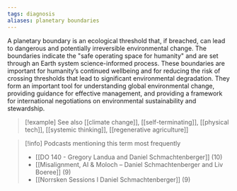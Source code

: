 ```yaml
---
tags: diagnosis
aliases: planetary boundaries
---
```


A planetary boundary is an ecological threshold that, if breached, can lead to dangerous and potentially irreversible environmental change. The boundaries indicate the "safe operating space for humanity" and are set through an Earth system science-informed process. These boundaries are important for humanity’s continued wellbeing and for reducing the risk of crossing thresholds that lead to significant environmental degradation. They form an important tool for understanding global environmental change, providing guidance for effective management, and providing a framework for international negotiations on environmental sustainability and stewardship.

> [!example] See also
> [[climate change]], [[self-terminating]], [[physical tech]], [[systemic thinking]], [[regenerative agriculture]]

> [!info] Podcasts mentioning this term most frequently
> * [[DO 140  - Gregory Landua and Daniel Schmachtenberger]] (10)
> * [[Misalignment, AI & Moloch – Daniel Schmachtenberger and Liv Boeree]] (9)
> * [[Norrsken Sessions l Daniel Schmachtenberger]] (9)